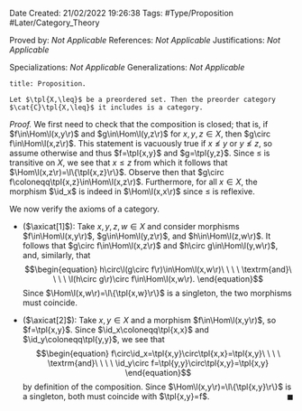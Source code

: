 <div class="topSpace"></div>

Date Created: 21/02/2022 19:26:38
Tags: #Type/Proposition #Later/Category_Theory

Proved by: <i>Not Applicable</i>
References: <i>Not Applicable</i>
Justifications: <i>Not Applicable</i>

Specializations: <i>Not Applicable</i>
Generalizations: <i>Not Applicable</i>

``` ad-Proposition
title: Proposition.

Let $\tpl{X,\leq}$ be a preordered set. Then the preorder category $\cat{C}\tpl{X,\leq}$ it includes is a category.

```

<i>Proof.</i> We first need to check that the composition is closed; that is, if $f\in\Hom\l(x,y\r)$ and $g\in\Hom\l(y,z\r)$ for $x,y,z\in X$, then $g\circ f\in\Hom\l(x,z\r)$. This statement is vacuously true if $x\not\leq y$ or $y\not\leq z$, so assume otherwise and thus $f=\tpl{x,y}$ and $g=\tpl{y,z}$. Since $\leq$ is transitive on $X$, we see that $x\leq z$ from which it follows that $\Hom\l(x,z\r)=\l\{\tpl{x,z}\r\}$. Observe then that $g\circ f\coloneqq\tpl{x,z}\in\Hom\l(x,z\r)$. Furthermore, for all $x\in X$, the morphism $\id_x$ is indeed in $\Hom\l(x,x\r)$ since $\leq$ is reflexive.

We now verify the axioms of a category.
* ($\axicat[1]$): Take $x,y,z,w\in X$ and consider morphisms $f\in\Hom\l(x,y\r)$, $g\in\Hom\l(y,z\r)$, and $h\in\Hom\l(z,w\r)$. It follows that $g\circ f\in\Hom\l(x,z\r)$ and $h\circ g\in\Hom\l(y,w\r)$, and, similarly, that$$\begin{equation}
        h\circ\l(g\circ f\r)\in\Hom\l(x,w\r)\ \ \ \ \textrm{and}\ \ \ \ \l(h\circ g\r)\circ f\in\Hom\l(x,w\r).
    \end{equation}$$
Since $\Hom\l(x,w\r)=\l\{\tpl{x,w}\r\}$ is a singleton, the two morphisms must coincide.

* ($\axicat[2]$): Take $x,y\in X$ and a morphism $f\in\Hom\l(x,y\r)$, so $f=\tpl{x,y}$. Since $\id_x\coloneqq\tpl{x,x}$ and $\id_y\coloneqq\tpl{y,y}$, we see that
$$\begin{equation}
    f\circ\id_x=\tpl{x,y}\circ\tpl{x,x}=\tpl{x,y}\ \ \ \ \textrm{and}\ \ \ \ \id_y\circ f=\tpl{y,y}\circ\tpl{x,y}=\tpl{x,y}
\end{equation}$$
by definition of the composition. Since $\Hom\l(x,y\r)=\l\{\tpl{x,y}\r\}$ is a singleton, both must coincide with $\tpl{x,y}=f$.<span style="float:right;">$\blacksquare$</span> 

